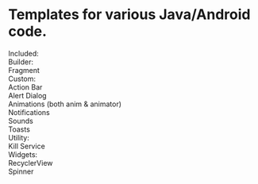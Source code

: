 # Templates for various Java/Android code.

Included:  
  Builder:  
    Fragment  
  Custom:  
    Action Bar  
    Alert Dialog  
    Animations (both anim & animator)  
    Notifications  
    Sounds  
    Toasts  
  Utility:  
    Kill Service  
  Widgets:  
    RecyclerView  
    Spinner  

